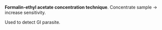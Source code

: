**Formalin-ethyl acetate concentration technique**. Concentrate sample -> increase sensitivity.

Used to detect GI parasite.